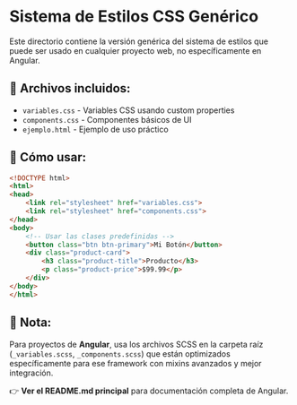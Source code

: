 # Sistema de Estilos CSS Genérico

Este directorio contiene la versión genérica del sistema de estilos que puede ser usado en cualquier proyecto web, no específicamente en Angular.

## 📁 Archivos incluidos:

- `variables.css` - Variables CSS usando custom properties
- `components.css` - Componentes básicos de UI
- `ejemplo.html` - Ejemplo de uso práctico

## 🚀 Cómo usar:

```html
<!DOCTYPE html>
<html>
<head>
    <link rel="stylesheet" href="variables.css">
    <link rel="stylesheet" href="components.css">
</head>
<body>
    <!-- Usar las clases predefinidas -->
    <button class="btn btn-primary">Mi Botón</button>
    <div class="product-card">
        <h3 class="product-title">Producto</h3>
        <p class="product-price">$99.99</p>
    </div>
</body>
</html>
```

## 📝 Nota:

Para proyectos de **Angular**, usa los archivos SCSS en la carpeta raíz (`_variables.scss`, `_components.scss`) que están optimizados específicamente para ese framework con mixins avanzados y mejor integración.

👉 **Ver el README.md principal** para documentación completa de Angular.